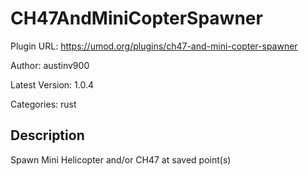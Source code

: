 # CH47AndMiniCopterSpawner

Plugin URL: https://umod.org/plugins/ch47-and-mini-copter-spawner

Author: austinv900

Latest Version: 1.0.4

Categories: rust

## Description

Spawn Mini Helicopter and/or CH47 at saved point(s)
